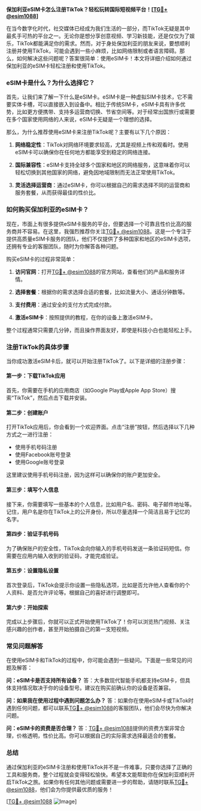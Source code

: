 **保加利亚eSIM卡怎么注册TikTok？轻松玩转国际短视频平台！[[TG💪+ @esim1088](https://t.me/s/esim1088)]**

在当今数字化时代，社交媒体已经成为我们生活的一部分，而TikTok无疑是其中最炙手可热的平台之一。无论你是想分享创意视频、学习新技能，还是仅仅为了娱乐，TikTok都能满足你的需求。然而，对于身处保加利亚的朋友来说，要想顺利注册并使用TikTok，可能会遇到一些小麻烦，比如网络限制或者语言障碍。那么，如何解决这些问题呢？答案很简单：使用eSIM卡！本文将详细介绍如何通过保加利亚的eSIM卡轻松注册和使用TikTok。

### eSIM卡是什么？为什么选择它？

首先，让我们来了解一下什么是eSIM卡。eSIM卡是一种虚拟SIM卡技术，它不需要实体卡槽，可以直接嵌入到设备中。相比于传统SIM卡，eSIM卡具有许多优势，比如更方便携带、支持多运营商切换、节省空间等。对于经常出国旅行或需要在多个国家使用网络的人来说，eSIM卡无疑是一个理想的选择。

那么，为什么推荐使用eSIM卡来注册TikTok呢？主要有以下几个原因：

1. **网络稳定性**：TikTok对网络环境要求较高，尤其是视频上传和观看时。使用eSIM卡可以确保你在任何地方都能享受到稳定的网络连接。
   
2. **国际兼容性**：eSIM卡支持全球多个国家和地区的网络服务，这意味着你可以轻松切换到其他国家的网络，避免因地域限制而无法正常使用TikTok。
   
3. **灵活选择运营商**：通过eSIM卡，你可以根据自己的需求选择不同的运营商和服务套餐，从而获得最佳的性价比。

### 如何购买保加利亚的eSIM卡？

现在，市面上有很多提供eSIM卡服务的平台，但要选择一个可靠且性价比高的服务商并不容易。在这里，我强烈推荐你关注[TG💪+ @esim1088](https://t.me/s/esim1088)。这是一个专注于提供高质量eSIM卡服务的团队，他们不仅提供了多种国家和地区的eSIM卡选项，还拥有专业的客服团队，随时为你解答各种问题。

购买eSIM卡的过程非常简单：

1. **访问官网**：打开[TG💪+ @esim1088](https://t.me/s/esim1088)的官方网站，查看他们的产品和服务详情。
   
2. **选择套餐**：根据你的需求选择合适的套餐，比如流量大小、通话分钟数等。
   
3. **支付费用**：通过安全的支付方式完成付款。
   
4. **激活eSIM卡**：按照提供的教程，在你的设备上激活eSIM卡。

整个过程通常只需要几分钟，而且操作界面友好，即使是科技小白也能轻松上手。

### 注册TikTok的具体步骤

当你成功激活eSIM卡后，就可以开始注册TikTok了。以下是详细的注册步骤：

#### 第一步：下载TikTok应用
首先，你需要在手机的应用商店（如Google Play或Apple App Store）搜索“TikTok”，然后点击下载并安装。

#### 第二步：创建账户
打开TikTok应用后，你会看到一个欢迎界面。点击“注册”按钮，然后选择以下几种方式之一进行注册：
- 使用手机号码注册
- 使用Facebook账号登录
- 使用Google账号登录

这里建议使用手机号码注册，因为这样可以确保你的账户更加安全。

#### 第三步：填写个人信息
接下来，你需要填写一些基本的个人信息，比如用户名、密码、电子邮件地址等。记住，用户名是你在TikTok上的公开身份，所以尽量选择一个简洁且易于记忆的名字。

#### 第四步：验证手机号码
为了确保账户的安全性，TikTok会向你输入的手机号码发送一条验证码短信。你需要在应用内输入收到的验证码，才能完成验证。

#### 第五步：设置隐私设置
首次登录后，TikTok会提示你设置一些隐私选项，比如是否允许他人查看你的个人资料、是否允许评论等。根据自己的喜好进行调整即可。

#### 第六步：开始探索
完成以上步骤后，你就可以正式开始使用TikTok了！你可以浏览热门视频、关注感兴趣的创作者，甚至开始拍摄自己的第一支短视频。

### 常见问题解答

在使用eSIM卡和TikTok的过程中，你可能会遇到一些疑问。下面是一些常见的问题及解答：

**问：eSIM卡是否支持所有设备？**
答：大多数现代智能手机都支持eSIM卡，但具体支持情况取决于你的设备型号。建议在购买前确认你的设备是否兼容。

**问：如果我在使用过程中遇到问题怎么办？**
答：如果你在使用eSIM卡或TikTok时遇到任何问题，都可以联系[TG💪+ @esim1088](https://t.me/s/esim1088)的客服团队，他们会尽快为你解决问题。

**问：eSIM卡的资费是否合理？**
答：[TG💪+ @esim1088](https://t.me/s/esim1088)提供的资费方案非常合理，价格透明，性价比高。你可以根据自己的实际需求选择最适合的套餐。

### 总结

通过保加利亚的eSIM卡注册和使用TikTok并不是一件难事，只要你选择了正确的工具和服务商，整个过程就会变得轻松愉快。希望本文能帮助你在保加利亚顺利开启TikTok之旅。如果你有任何其他问题或需要进一步的帮助，请随时联系[TG💪+ @esim1088](https://t.me/s/esim1088)，他们会为你提供最优质的服务！

[[TG💪+ @esim1088](https://t.me/s/esim1088) ![Image](https://i.postimg.cc/4NQfJmqS/Snipaste-2025-05-13-00-14-12.png)]